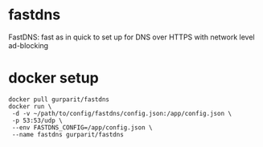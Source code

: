 # fastdns
FastDNS: fast as in quick to set up for DNS over HTTPS with network level ad-blocking

# docker setup
```
docker pull gurparit/fastdns
docker run \
 -d -v ~/path/to/config/fastdns/config.json:/app/config.json \
 -p 53:53/udp \
 --env FASTDNS_CONFIG=/app/config.json \
 --name fastdns gurparit/fastdns
```
